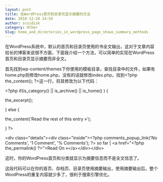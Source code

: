 ```yaml
---
layout: post
title: 在WordPress首页和目录页显示摘要的方法
date: 2010-12-28 14:54
author: scsidisk
category: Other
Slug: home_and_directories_in_wordpress_page_shows_summary_methods
---
```


在WordPress系统中，默认的首页和目录页使用的书全文输出，这对于文章内容较长的博客来说很不方面，下面我介绍一个方法，可以简单的实现在WordPress首页和目录页显示摘要而非全文。

首先找到wp-content/themes下你使用的模板目录，查找目录中的文件，如果有home.php则修改home.php，没有的话就修改index.php，找到\<?php
the\_content(); ?\>这一行，将其修改为以下代码：

\<?php if(is\_category() || is\_archive() || is\_home() ) {

the\_excerpt();

} else {

the\_content('Read the rest of this entry &raquo;');

} ?\>

\<div class="details"\>\<div class="inside"\>\<?php
comments\_popup\_link('No Comments', '1 Comment', '% Comments'); ?\> so
far | \<a href="\<?php the\_permalink() ?\>"\>Read On
&raquo;\</a\>\</div\>\</div\>

这时，你的WordPress首页和分类就显示为摘要信息而不是全文信息了。

这段代码可以在你的首页、存档页、目录页使用摘要输出，使用摘要输出后，整个WordPress的重复内容就少多了，很利于搜索引擎优化。
